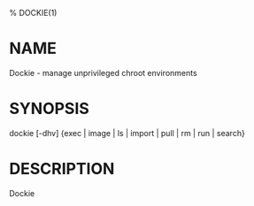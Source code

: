 % DOCKIE(1)

# NAME

Dockie - manage unprivileged chroot environments

# SYNOPSIS

dockie [-dhv] {exec | image | ls | import | pull | rm | run | search}

# DESCRIPTION

Dockie 
